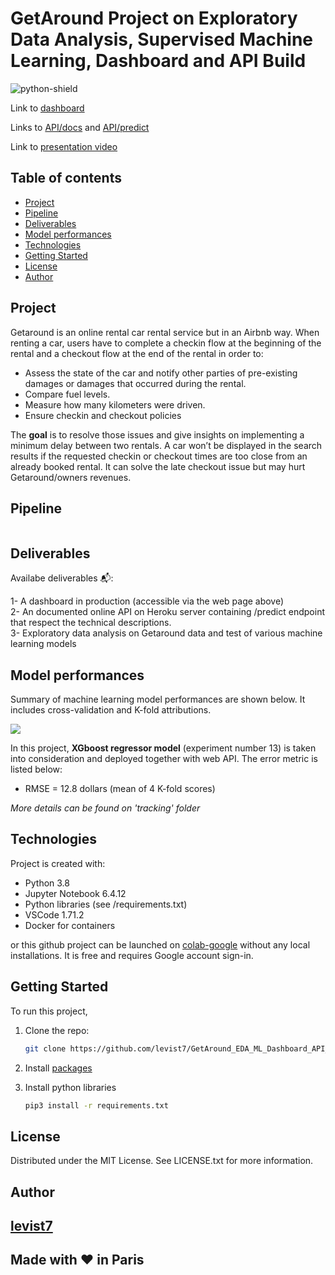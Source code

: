 # GetAround Project on Exploratory Data Analysis, Supervised Machine Learning, Dashboard and API Build

![python-shield](https://forthebadge.com/images/badges/made-with-python.svg)  

Link to [dashboard](http://getaround-dashboard-threshold.herokuapp.com)

Links to [API/docs](http://getaround-api-xgboost.herokuapp.com/docs) and [API/predict](http://getaround-api-xgboost.herokuapp.com/predict)  

Link to [presentation video](https://share.vidyard.com/watch/nC4tkmkVYyy2V9Rg9QzRua?)  

## Table of contents
* [Project](#project)
* [Pipeline](#pipeline)
* [Deliverables](#deliverables)
* [Model performances](#modelperformances)
* [Technologies](#technologies)
* [Getting Started](#getting-started)
* [License](#license)
* [Author](#author)

## Project  
Getaround is an online rental car rental service but in an Airbnb way. When renting a car, users have to complete a checkin flow at the beginning of the rental and a checkout flow at the end of the rental in order to:

*  Assess the state of the car and notify other parties of pre-existing damages or damages that occurred during the rental.
*  Compare fuel levels.
*  Measure how many kilometers were driven.
*  Ensure checkin and checkout policies

The **goal** is to resolve those issues and give insights on implementing a minimum delay between two rentals. A car won’t be displayed in the search results if the requested checkin or checkout times are too close from an already booked rental. It can solve the late checkout issue but may hurt Getaround/owners revenues.

## Pipeline  

<img src = "">

## Deliverables  

Availabe deliverables 📬:  

1-  A dashboard in production (accessible via the web page above)  
2-  An documented online API on Heroku server containing /predict endpoint that respect the technical descriptions.  
3-  Exploratory data analysis on Getaround data and test of various machine learning models  

## Model performances

Summary of machine learning model performances are shown below. It includes cross-validation and K-fold attributions.  

<img src = "/tracking/rmse_scores_experiments.png">

In this project, **XGboost regressor model** (experiment number 13) is taken into consideration and deployed together with web API. The error metric is listed below:
* RMSE = 12.8 dollars (mean of 4 K-fold scores)

*More details can be found on 'tracking' folder*

## Technologies

Project is created with:
* Python 3.8
* Jupyter Notebook 6.4.12
* Python libraries (see /requirements.txt)
* VSCode 1.71.2
* Docker for containers

or this github project can be launched on [colab-google](https://colab.research.google.com) without any local installations. It is free and requires Google account sign-in.  

## Getting Started

To run this project, 
1. Clone the repo:
   ```sh
   git clone https://github.com/levist7/GetAround_EDA_ML_Dashboard_API_Project.git
   ```
2. Install [packages](#technologies)

3. Install python libraries
   ```sh
   pip3 install -r requirements.txt
   ```

## License

Distributed under the MIT License. See LICENSE.txt for more information.

## Author

[levist7](https://github.com/levist7)
---
Made with ❤️ in Paris
---
